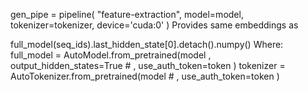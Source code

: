 gen_pipe = pipeline(
            "feature-extraction",
            model=model,
            tokenizer=tokenizer,
            device='cuda:0'
        )
Provides same embeddings as 

full_model(seq_ids).last_hidden_state[0].detach().numpy()
Where:
full_model = AutoModel.from_pretrained(model
                                       , output_hidden_states=True
                                       # , use_auth_token=token
                                      )
tokenizer = AutoTokenizer.from_pretrained(model
                                          # , use_auth_token=token
                                         )
